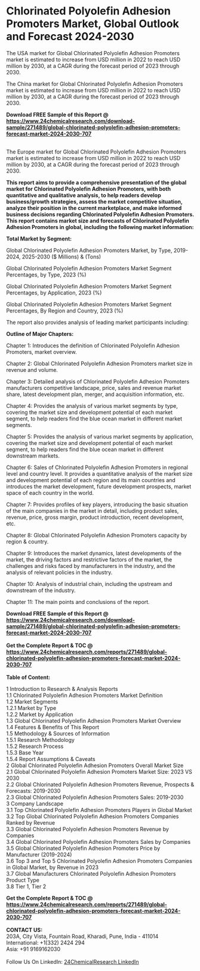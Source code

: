 <h1>Chlorinated Polyolefin Adhesion Promoters Market, Global Outlook and Forecast 2024-2030</h1><p>The USA market for Global Chlorinated Polyolefin Adhesion Promoters market is estimated to increase from USD million in 2022 to reach USD million by 2030, at a CAGR during the forecast period of 2023 through 2030.</p><p>
</p><p>The China market for Global Chlorinated Polyolefin Adhesion Promoters market is estimated to increase from USD million in 2022 to reach USD million by 2030, at a CAGR during the forecast period of 2023 through 2030.</p><div><b>Download FREE Sample of this Report @ 
            <a href="https://www.24chemicalresearch.com/download-sample/271489/global-chlorinated-polyolefin-adhesion-promoters-forecast-market-2024-2030-707">
            https://www.24chemicalresearch.com/download-sample/271489/global-chlorinated-polyolefin-adhesion-promoters-forecast-market-2024-2030-707</a></b></div><br><p>
</p><p>The Europe market for Global Chlorinated Polyolefin Adhesion Promoters market is estimated to increase from USD million in 2022 to reach USD million by 2030, at a CAGR during the forecast period of 2023 through 2030.</p><p>
<strong>This report aims to provide a comprehensive presentation of the global market for Chlorinated Polyolefin Adhesion Promoters, with both quantitative and qualitative analysis, to help readers develop business/growth strategies, assess the market competitive situation, analyze their position in the current marketplace, and make informed business decisions regarding Chlorinated Polyolefin Adhesion Promoters. This report contains market size and forecasts of Chlorinated Polyolefin Adhesion Promoters in global, including the following market information:</strong></p><p>
</p><p>
<strong>Total Market by Segment:</strong></p><p>
Global Chlorinated Polyolefin Adhesion Promoters Market, by Type, 2019-2024, 2025-2030 ($ Millions) &amp; (Tons)</p><p>
Global Chlorinated Polyolefin Adhesion Promoters Market Segment Percentages, by Type, 2023 (%)</p><p>
</p><p>
Global Chlorinated Polyolefin Adhesion Promoters Market Segment Percentages, by Application, 2023 (%)</p><p>
</p><p>
Global Chlorinated Polyolefin Adhesion Promoters Market Segment Percentages, By Region and Country, 2023 (%)</p><p>
</p><p>
The report also provides analysis of leading market participants including:</p><p>
</p><p>
</p><p>
</p><p><strong>Outline of Major Chapters:</strong></p><p>
</p><p>Chapter 1: Introduces the definition of Chlorinated Polyolefin Adhesion Promoters, market overview.</p><p>
Chapter 2: Global Chlorinated Polyolefin Adhesion Promoters market size in revenue and volume.</p><p>
Chapter 3: Detailed analysis of Chlorinated Polyolefin Adhesion Promoters manufacturers competitive landscape, price, sales and revenue market share, latest development plan, merger, and acquisition information, etc.</p><p>
Chapter 4: Provides the analysis of various market segments by type, covering the market size and development potential of each market segment, to help readers find the blue ocean market in different market segments.</p><p>
Chapter 5: Provides the analysis of various market segments by application, covering the market size and development potential of each market segment, to help readers find the blue ocean market in different downstream markets.</p><p>
Chapter 6: Sales of Chlorinated Polyolefin Adhesion Promoters in regional level and country level. It provides a quantitative analysis of the market size and development potential of each region and its main countries and introduces the market development, future development prospects, market space of each country in the world.</p><p>
Chapter 7: Provides profiles of key players, introducing the basic situation of the main companies in the market in detail, including product sales, revenue, price, gross margin, product introduction, recent development, etc.</p><p>
Chapter 8: Global Chlorinated Polyolefin Adhesion Promoters capacity by region &amp; country.</p><p>
Chapter 9: Introduces the market dynamics, latest developments of the market, the driving factors and restrictive factors of the market, the challenges and risks faced by manufacturers in the industry, and the analysis of relevant policies in the industry.</p><p>
Chapter 10: Analysis of industrial chain, including the upstream and downstream of the industry.</p><p>
Chapter 11: The main points and conclusions of the report.</p><div><b>Download FREE Sample of this Report @ 
            <a href="https://www.24chemicalresearch.com/download-sample/271489/global-chlorinated-polyolefin-adhesion-promoters-forecast-market-2024-2030-707">
            https://www.24chemicalresearch.com/download-sample/271489/global-chlorinated-polyolefin-adhesion-promoters-forecast-market-2024-2030-707</a></b></div><br><div><b>Get the Complete Report & TOC @ 
            <a href="https://www.24chemicalresearch.com/reports/271489/global-chlorinated-polyolefin-adhesion-promoters-forecast-market-2024-2030-707">
            https://www.24chemicalresearch.com/reports/271489/global-chlorinated-polyolefin-adhesion-promoters-forecast-market-2024-2030-707</a></b></div><br>
            <b>Table of Content:</b><p>1 Introduction to Research & Analysis Reports<br />
    1.1 Chlorinated Polyolefin Adhesion Promoters Market Definition<br />
    1.2 Market Segments<br />
        1.2.1 Market by Type<br />
        1.2.2 Market by Application<br />
    1.3 Global Chlorinated Polyolefin Adhesion Promoters Market Overview<br />
    1.4 Features & Benefits of This Report<br />
    1.5 Methodology & Sources of Information<br />
        1.5.1 Research Methodology<br />
        1.5.2 Research Process<br />
        1.5.3 Base Year<br />
        1.5.4 Report Assumptions & Caveats<br />
2 Global Chlorinated Polyolefin Adhesion Promoters Overall Market Size<br />
    2.1 Global Chlorinated Polyolefin Adhesion Promoters Market Size: 2023 VS 2030<br />
    2.2 Global Chlorinated Polyolefin Adhesion Promoters Revenue, Prospects & Forecasts: 2019-2030<br />
    2.3 Global Chlorinated Polyolefin Adhesion Promoters Sales: 2019-2030<br />
3 Company Landscape<br />
    3.1 Top Chlorinated Polyolefin Adhesion Promoters Players in Global Market<br />
    3.2 Top Global Chlorinated Polyolefin Adhesion Promoters Companies Ranked by Revenue<br />
    3.3 Global Chlorinated Polyolefin Adhesion Promoters Revenue by Companies<br />
    3.4 Global Chlorinated Polyolefin Adhesion Promoters Sales by Companies<br />
    3.5 Global Chlorinated Polyolefin Adhesion Promoters Price by Manufacturer (2019-2024)<br />
    3.6 Top 3 and Top 5 Chlorinated Polyolefin Adhesion Promoters Companies in Global Market, by Revenue in 2023<br />
    3.7 Global Manufacturers Chlorinated Polyolefin Adhesion Promoters Product Type<br />
    3.8 Tier 1, Tier 2</p><div><b>Get the Complete Report & TOC @ 
            <a href="https://www.24chemicalresearch.com/reports/271489/global-chlorinated-polyolefin-adhesion-promoters-forecast-market-2024-2030-707">
            https://www.24chemicalresearch.com/reports/271489/global-chlorinated-polyolefin-adhesion-promoters-forecast-market-2024-2030-707</a></b></div><br><b>CONTACT US:</b><br>
            203A, City Vista, Fountain Road, Kharadi, Pune, India - 411014<br>
            International: +1(332) 2424 294<br>
            Asia: +91 9169162030 <br><br>
            Follow Us On LinkedIn: <a href="https://www.linkedin.com/company/24chemicalresearch/">24ChemicalResearch LinkedIn</a>